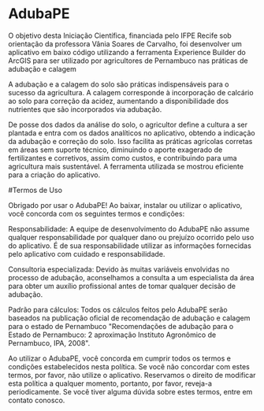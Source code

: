 # AdubaPE
O objetivo desta Iniciação Científica, financiada pelo IFPE Recife sob orientação da professora Vânia Soares de Carvalho, foi desenvolver um aplicativo em baixo código utilizando a ferramenta Experience Builder do ArcGIS para ser utilizado por agricultores de Pernambuco nas práticas de adubação e calagem 

A adubação e a calagem do solo são práticas indispensáveis para o sucesso da agricultura. A calagem corresponde à incorporação de calcário ao solo para correção da acidez, aumentando a disponibilidade dos nutrientes que são incorporados via adubação.

De posse dos dados da análise do solo, o agricultor define a cultura a ser plantada e entra com os dados analíticos no aplicativo, obtendo a indicação da adubação e correção do solo. Isso facilita as práticas agrícolas corretas em áreas sem suporte técnico, diminuindo o aporte exagerado de fertilizantes e corretivos, assim como custos, e contribuindo para uma agricultura mais sustentável. A ferramenta utilizada se mostrou eficiente para a criação do aplicativo.


#Termos de Uso

Obrigado por usar o AdubaPE! Ao baixar, instalar ou utilizar o aplicativo, você concorda com os seguintes termos e condições:

Responsabilidade: A equipe de desenvolvimento do AdubaPE não assume qualquer responsabilidade por qualquer dano ou prejuízo ocorrido pelo uso do aplicativo. É de sua responsabilidade utilizar as informações fornecidas pelo aplicativo com cuidado e responsabilidade.

Consultoria especializada: Devido às muitas variáveis envolvidas no processo de adubação, aconselhamos a consulta a um especialista da área para obter um auxílio profissional antes de tomar qualquer decisão de adubação.

Padrão para cálculos: Todos os cálculos feitos pelo AdubaPE serão baseados na publicação oficial de recomendação de adubação e calagem para o estado de Pernambuco "Recomendações de adubação para o Estado de Pernambuco: 2 aproximação Instituto Agronômico de Pernambuco, IPA, 2008".

Ao utilizar o AdubaPE, você concorda em cumprir todos os termos e condições estabelecidos nesta política. Se você não concordar com estes termos, por favor, não utilize o aplicativo. Reservamos o direito de modificar esta política a qualquer momento, portanto, por favor, reveja-a periodicamente. Se você tiver alguma dúvida sobre estes termos, entre em contato conosco.
